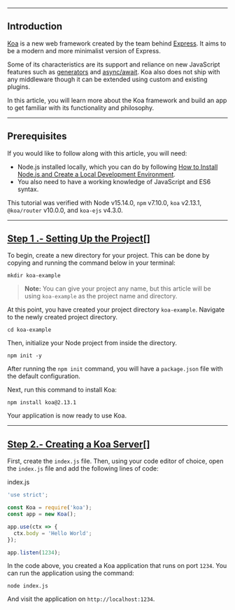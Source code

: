 ____
## Introduction

[Koa](https://koajs.com/) is a new web framework created by the team behind [Express](https://expressjs.com/). It aims to be a modern and more minimalist version of Express.

Some of its characteristics are its support and reliance on new JavaScript features such as [generators](https://developer.mozilla.org/en-US/docs/Web/JavaScript/Reference/Global_Objects/Generator) and [async/await](https://developer.mozilla.org/en-US/docs/Web/JavaScript/Reference/Statements/async_function). Koa also does not ship with any middleware though it can be extended using custom and existing plugins.

In this article, you will learn more about the Koa framework and build an app to get familiar with its functionality and philosophy.
____
## Prerequisites

If you would like to follow along with this article, you will need:

- Node.js installed locally, which you can do by following [How to Install Node.js and Create a Local Development Environment](https://www.digitalocean.com/community/tutorial_series/how-to-install-node-js-and-create-a-local-development-environment).
- You also need to have a working knowledge of JavaScript and ES6 syntax.

This tutorial was verified with Node v15.14.0, `npm` v7.10.0, `koa` v2.13.1, `@koa/router` v10.0.0, and `koa-ejs` v4.3.0.
____
## [Step 1 .- Setting Up the Project](https://www.digitalocean.com/community/tutorials/how-to-build-a-hello-world-application-with-koa#step-1-setting-up-the-project)[]

To begin, create a new directory for your project. This can be done by copying and running the command below in your terminal:

```
mkdir koa-example
```

> **Note:** You can give your project any name, but this article will be using `koa-example` as the project name and directory.

At this point, you have created your project directory `koa-example`. Navigate to the newly created project directory.

```
cd koa-example
```

Then, initialize your Node project from inside the directory.

```
npm init -y
```

After running the `npm init` command, you will have a `package.json` file with the default configuration.

Next, run this command to install Koa:

```
npm install koa@2.13.1
```

Your application is now ready to use Koa.
____

## [Step 2.- Creating a Koa Server](https://www.digitalocean.com/community/tutorials/how-to-build-a-hello-world-application-with-koa#step-2-creating-a-koa-server)[]

First, create the `index.js` file. Then, using your code editor of choice, open the `index.js` file and add the following lines of code:

index.js

```js
'use strict';

const Koa = require('koa');
const app = new Koa();

app.use(ctx => {
  ctx.body = 'Hello World';
});

app.listen(1234);
```

In the code above, you created a Koa application that runs on port `1234`. You can run the application using the command:

```
node index.js
```

And visit the application on `http://localhost:1234`.